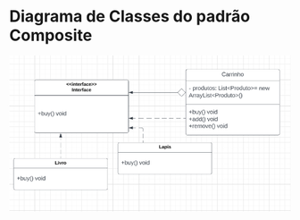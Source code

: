 # Diagrama de Classes do padrão Composite

![Diagrama de Classes do padrão Composite](https://github.com/jumajubs/bertoti/blob/main/engenharia-3/Composite/pattern/diagrama.png)
